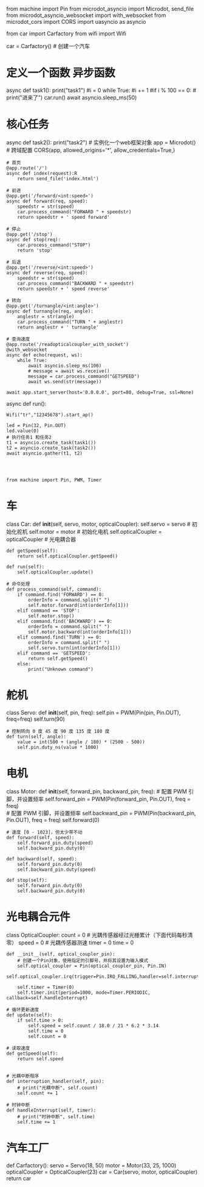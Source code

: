 from machine import Pin
from microdot_asyncio import Microdot, send_file
from microdot_asyncio_websocket import with_websocket
from microdot_cors import CORS
import uasyncio as asyncio


from car import Carfactory
from wifi import Wifi

car = Carfactory() # 创建一个汽车

# 定义一个函数 异步函数
async def task1():
    print("task1")
    #i = 0
    while True:
        #i += 1
        #if i % 100 == 0:
        #    print("进来了")
        car.run()
        await asyncio.sleep_ms(50)

# 核心任务
async def task2():
    print("task2")
    # 实例化一个web框架对象
    app = Microdot()
    # 跨域配置
    CORS(app, allowed_origins='*', allow_credentials=True,)

    # 首页
    @app.route('/')
    async def index(request):R 
        return send_file('index.html')

    # 前进
    @app.get('/forward/<int:speed>')
    async def forward(req, speed):
        speedstr = str(speed)
        car.process_command("FORWARD " + speedstr)
        return speedstr + ' speed forward'

    # 停止
    @app.get('/stop')
    async def stop(req):
        car.process_command("STOP")
        return 'stop'

    # 后退
    @app.get('/reverse/<int:speed>')
    async def reverse(req, speed):
        speedstr = str(speed)
        car.process_command("BACKWARD " + speedstr)
        return speedstr + ' speed reverse'

    # 转向
    @app.get('/turnangle/<int:angle>')
    async def turnangle(req, angle):
        anglestr = str(angle)
        car.process_command("TURN " + anglestr)
        return anglestr + ' turnangle'

    # 查询速度
    @app.route('/readopticalcoupler_with_socket')
    @with_websocket
    async def echo(request, ws):
        while True:
            await asyncio.sleep_ms(100)
            # message = await ws.receive()
            message = car.process_command("GETSPEED")
            await ws.send(str(message))

    await app.start_server(host='0.0.0.0', port=80, debug=True, ssl=None)


async def run():
    
    Wifi("tr","12345678").start_ap()
    
    led = Pin(32, Pin.OUT)
    led.value(0)
    # 执行任务1 和任务2
    t1 = asyncio.create_task(task1())
    t2 = asyncio.create_task(task2())
    await asyncio.gather(t1, t2)




    from machine import Pin, PWM, Timer

# 车
class Car:
    def __init__(self, servo, motor, opticalCoupler):
        self.servo = servo                   # 初始化舵机
        self.motor = motor                   # 初始化电机
        self.opticalCoupler = opticalCoupler # 光电耦合器

    def getSpeed(self):
        return self.opticalCoupler.getSpeed()

    def run(self):
        self.opticalCoupler.update()
        
    # 命令处理
    def process_command(self, command):
        if command.find('FORWARD') == 0:
            orderInfo = command.split(" ")
            self.motor.forward(int(orderInfo[1]))
        elif command == 'STOP':
            self.motor.stop()
        elif command.find('BACKWARD') == 0:
            orderInfo = command.split(" ")
            self.motor.backward(int(orderInfo[1]))
        elif command.find('TURN') == 0:
            orderInfo = command.split(" ")
            self.servo.turn(int(orderInfo[1]))
        elif command == 'GETSPEED':
            return self.getSpeed()
        else:
            print("Unknown command")

# 舵机
class Servo:
    def __init__(self, pin, freq):
        self.pin = PWM(Pin(pin, Pin.OUT), freq=freq)
        self.turn(90)

    # 控制转向 0 度 45 度 90 度 135 度 180 度
    def turn(self, angle):
        value = int(500 + (angle / 180) * (2500 - 500))
        self.pin.duty_ns(value * 1000)

# 电机
class Motor:
    def __init__(self, forward_pin, backward_pin, freq):
        # 配置 PWM 引脚，并设置频率
        self.forward_pin = PWM(Pin(forward_pin, Pin.OUT), freq = freq)  
        # 配置 PWM 引脚，并设置频率
        self.backward_pin = PWM(Pin(backward_pin, Pin.OUT), freq = freq)
        self.forward(0)

    # 速度 [0 - 1023]，但太少带不动
    def forward(self, speed):
        self.forward_pin.duty(speed)
        self.backward_pin.duty(0)
    
    def backward(self, speed):
        self.forward_pin.duty(0)
        self.backward_pin.duty(speed)

    def stop(self):
        self.forward_pin.duty(0)
        self.backward_pin.duty(0)


# 光电耦合元件
class OpticalCoupler:
    count = 0 # 光耦传感器经过光栅累计（下面代码每秒清零）
    speed = 0 # 光耦传感器测速
    timer = 0
    time = 0

    def __init__(self, optical_coupler_pin):
        # 创建一个Pin对象，使用指定的引脚号，并将其设置为输入模式
        self.optical_coupler = Pin(optical_coupler_pin, Pin.IN)
        self.optical_coupler.irq(trigger=Pin.IRQ_FALLING,handler=self.interruption_handler)

        self.timer = Timer(0)
        self.timer.init(period=1000, mode=Timer.PERIODIC, callback=self.handleInterrupt)

    # 循环更新速度
    def update(self):
        if self.time > 0:
            self.speed = self.count / 18.0 / 21 * 6.2 * 3.14
            self.time = 0
            self.count = 0

    # 读取速度
    def getSpeed(self):
        return self.speed


    # 光耦中断程序
    def interruption_handler(self, pin):
        # print("光耦中断", self.count)
        self.count += 1

    # 时钟中断
    def handleInterrupt(self, timer):
        # print("时钟中断", self.time)
        self.time += 1



# 汽车工厂
def Carfactory():
    servo = Servo(18, 50)
    motor = Motor(33, 25, 1000)
    opticalCoupler = OpticalCoupler(23)
    car = Car(servo, motor, opticalCoupler)
    return car

